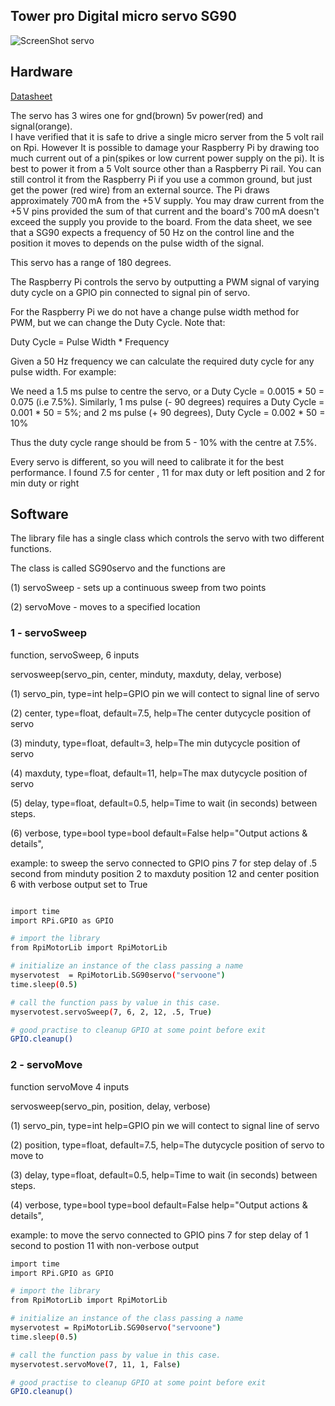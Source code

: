 Tower pro Digital micro servo SG90
----------------------------------

![ScreenShot servo](https://github.com/gavinlyonsrepo/RpiMotorLib/blob/master/screenshot/sg90.jpg)


Hardware
------------------------------------


[Datasheet](http://www.micropik.com/PDF/SG90Servo.pdf)


The servo has 3 wires one for gnd(brown) 5v power(red) and signal(orange).  
I have verified that it is safe to drive a single micro server from the 5 volt rail on Rpi.
However It is possible to damage your Raspberry Pi by drawing 
too much current out of a pin(spikes or low current power supply on the pi). It is best to power it 
from a 5 Volt source other than a Raspberry Pi rail. 
You can still control it from the Raspberry Pi if you use a common ground, 
but just get the power (red wire) from an external source. 
The Pi draws approximately 700 mA from the +5 V supply. You may draw current from the +5 V pins provided 
the sum of that current and the board's 700 mA doesn't exceed the supply you provide to the board. 
From the data sheet, we see that a SG90 expects a frequency of 50 Hz 
on the control line and the position it moves to depends on the pulse width of the signal.

This servo has a range of 180 degrees.

The Raspberry Pi controls the servo by outputting a PWM signal of varying 
duty cycle on a GPIO pin connected to signal pin of servo.

For the Raspberry Pi we do not have a change pulse width method for PWM, 
but we can change the Duty Cycle. Note that:

Duty Cycle = Pulse Width * Frequency

Given a 50 Hz frequency we can calculate the required duty cycle for any pulse width. For example:

We need a 1.5 ms pulse to centre the servo, or a Duty Cycle = 0.0015 * 50 = 0.075 (i.e 7.5%).
Similarly, 1 ms pulse (- 90 degrees) requires a Duty Cycle = 0.001 * 50 = 5%; and
2 ms pulse (+ 90 degrees), Duty Cycle = 0.002 * 50 = 10%

Thus the duty cycle range should be from 5 - 10% with the centre at 7.5%. 

Every servo is different, so you will need to calibrate it for the best performance.
I found 7.5 for center , 11 for max duty or left position and 2 for min duty or right

 
Software
--------------------------------------------

The library file has a single class which controls the servo with two different 
functions.

The class is called SG90servo and the functions are 

(1) servoSweep - sets up a continuous sweep from two points

(2) servoMove - moves to a specified location


### 1 - servoSweep

function, servoSweep, 6 inputs

 servosweep(servo_pin, center, minduty, maxduty, delay, verbose)

 (1) servo_pin, type=int help=GPIO pin
 we will contect to signal line of servo
 
 (2) center, type=float, default=7.5,
 help=The center dutycycle position of servo
 
 (3) minduty, type=float, default=3,
 help=The min dutycycle position of servo
 
 (4) maxduty, type=float, default=11,
 help=The max dutycycle position of servo
 
 (5) delay, type=float, default=0.5,
 help=Time to wait (in seconds) between steps.
 
 (6) verbose, type=bool  type=bool default=False
  help="Output actions & details",


 example: to sweep the servo connected to GPIO pins 7
 for step delay of .5 second from minduty position
 2 to maxduty position 12 and  center position 6
 with verbose output set to True
 
```sh

import time 
import RPi.GPIO as GPIO

# import the library
from RpiMotorLib import RpiMotorLib 

# initialize an instance of the class passing a name
myservotest  = RpiMotorLib.SG90servo("servoone")
time.sleep(0.5)

# call the function pass by value in this case.
myservotest.servoSweep(7, 6, 2, 12, .5, True)

# good practise to cleanup GPIO at some point before exit
GPIO.cleanup()
```

### 2 - servoMove


function servoMove 4 inputs

 servosweep(servo_pin, position, delay, verbose)

 (1) servo_pin, type=int help=GPIO pin
 we will contect to signal line of servo
 
 (2) position, type=float, default=7.5,
 help=The  dutycycle position of servo to move to
 
 (3) delay, type=float, default=0.5,
 help=Time to wait (in seconds) between steps.
 
 (4) verbose, type=bool  type=bool default=False
  help="Output actions & details",


 example: to move the servo connected to GPIO pins 7
 for step delay of 1 second to postion 11
 with non-verbose output
 
```sh
import time 
import RPi.GPIO as GPIO

# import the library
from RpiMotorLib import RpiMotorLib

# initialize an instance of the class passing a name
myservotest = RpiMotorLib.SG90servo("servoone")
time.sleep(0.5)

# call the function pass by value in this case.
myservotest.servoMove(7, 11, 1, False)

# good practise to cleanup GPIO at some point before exit
GPIO.cleanup()
```

